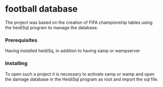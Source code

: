 # football database

The project was based on the creation of FIFA championship tables using the heidiSql program to manage the database.


### Prerequisites

Having installed heidiSq, in addition to having xamp or wampserver


### Installing


To open such a project it is necessary to activate xamp or wamp and open the damage database in the HeidiSql program as root and import the sql file.
